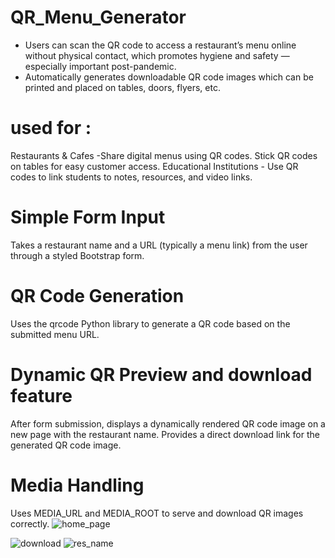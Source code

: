 # QR_Menu_Generator
* Users can scan the QR code to access a restaurant’s menu online without physical contact, which     promotes hygiene and safety — especially important post-pandemic.
* Automatically generates downloadable QR code images which can be printed and placed on tables, 
  doors, flyers, etc.
# used for :
  Restaurants & Cafes -Share digital menus using QR codes.
                      Stick QR codes on tables for easy customer access.
 Educational Institutions - Use QR codes to link students to notes, resources, and video links.

 # Simple Form Input
Takes a restaurant name and a URL (typically a menu link) from the user through a styled Bootstrap form.
#  QR Code Generation
Uses the qrcode Python library to generate a QR code based on the submitted menu URL.
# Dynamic QR Preview and download feature
After form submission, displays a dynamically rendered QR code image on a new page with the restaurant name.
Provides a direct download link for the generated QR code image.
# Media Handling
Uses MEDIA_URL and MEDIA_ROOT to serve and download QR images correctly.
![home_page](https://github.com/user-attachments/assets/79c796e0-7b71-4f85-8723-8fc851f98cb8)

![download](https://github.com/user-attachments/assets/1c84c2d3-1b61-4969-afec-2082c8f705ff)
![res_name](https://github.com/user-attachments/assets/2eed9161-a741-483f-a978-2b25e5ee1e1c)
